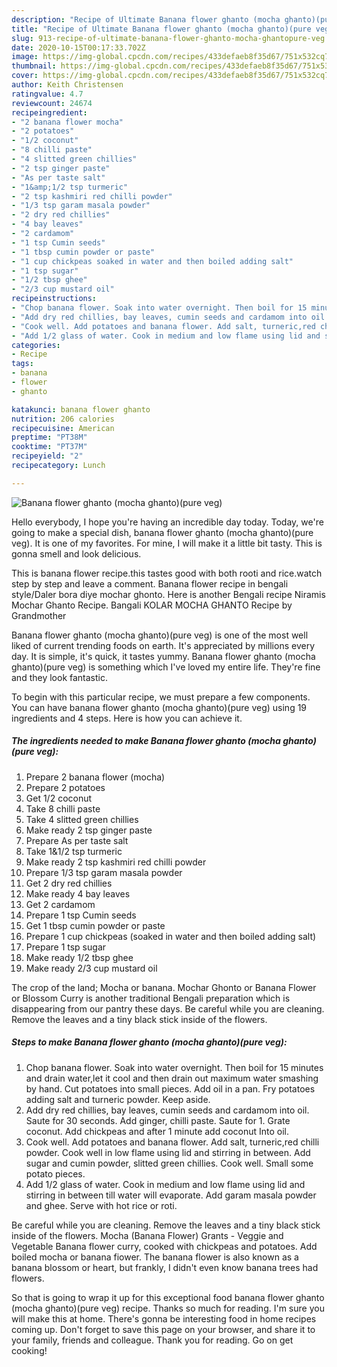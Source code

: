 ```yaml
---
description: "Recipe of Ultimate Banana flower ghanto (mocha ghanto)(pure veg)"
title: "Recipe of Ultimate Banana flower ghanto (mocha ghanto)(pure veg)"
slug: 913-recipe-of-ultimate-banana-flower-ghanto-mocha-ghantopure-veg
date: 2020-10-15T00:17:33.702Z
image: https://img-global.cpcdn.com/recipes/433defaeb8f35d67/751x532cq70/banana-flower-ghanto-mocha-ghantopure-veg-recipe-main-photo.jpg
thumbnail: https://img-global.cpcdn.com/recipes/433defaeb8f35d67/751x532cq70/banana-flower-ghanto-mocha-ghantopure-veg-recipe-main-photo.jpg
cover: https://img-global.cpcdn.com/recipes/433defaeb8f35d67/751x532cq70/banana-flower-ghanto-mocha-ghantopure-veg-recipe-main-photo.jpg
author: Keith Christensen
ratingvalue: 4.7
reviewcount: 24674
recipeingredient:
- "2 banana flower mocha"
- "2 potatoes"
- "1/2 coconut"
- "8 chilli paste"
- "4 slitted green chillies"
- "2 tsp ginger paste"
- "As per taste salt"
- "1&amp;1/2 tsp turmeric"
- "2 tsp kashmiri red chilli powder"
- "1/3 tsp garam masala powder"
- "2 dry red chillies"
- "4 bay leaves"
- "2 cardamom"
- "1 tsp Cumin seeds"
- "1 tbsp cumin powder or paste"
- "1 cup chickpeas soaked in water and then boiled adding salt"
- "1 tsp sugar"
- "1/2 tbsp ghee"
- "2/3 cup mustard oil"
recipeinstructions:
- "Chop banana flower. Soak into water overnight. Then boil for 15 minutes and drain water,let it cool and then drain out maximum water smashing by hand. Cut potatoes into small pieces. Add oil in a pan. Fry potatoes adding salt and turneric powder. Keep aside."
- "Add dry red chillies, bay leaves, cumin seeds and cardamom into oil. Saute for 30 seconds. Add ginger, chilli paste. Saute for 1. Grate coconut. Add chickpeas and after 1 minute add coconut Into oil."
- "Cook well. Add potatoes and banana flower. Add salt, turneric,red chilli powder. Cook well in low flame using lid and stirring in between. Add sugar and cumin powder, slitted green chillies. Cook well. Small some potato pieces."
- "Add 1/2 glass of water. Cook in medium and low flame using lid and stirring in between till water will evaporate. Add garam masala powder and ghee. Serve with hot rice or roti."
categories:
- Recipe
tags:
- banana
- flower
- ghanto

katakunci: banana flower ghanto 
nutrition: 206 calories
recipecuisine: American
preptime: "PT38M"
cooktime: "PT37M"
recipeyield: "2"
recipecategory: Lunch

---
```



![Banana flower ghanto (mocha ghanto)(pure veg)](https://img-global.cpcdn.com/recipes/433defaeb8f35d67/751x532cq70/banana-flower-ghanto-mocha-ghantopure-veg-recipe-main-photo.jpg)

Hello everybody, I hope you're having an incredible day today. Today, we're going to make a special dish, banana flower ghanto (mocha ghanto)(pure veg). It is one of my favorites. For mine, I will make it a little bit tasty. This is gonna smell and look delicious.

This is banana flower recipe.this tastes good with both rooti and rice.watch step by step and leave a comment. Banana flower recipe in bengali style/Daler bora diye mochar ghonto. Here is another Bengali recipe Niramis Mochar Ghanto Recipe. Bangali KOLAR MOCHA GHANTO Recipe by Grandmother

Banana flower ghanto (mocha ghanto)(pure veg) is one of the most well liked of current trending foods on earth. It's appreciated by millions every day. It is simple, it's quick, it tastes yummy. Banana flower ghanto (mocha ghanto)(pure veg) is something which I've loved my entire life. They're fine and they look fantastic.


To begin with this particular recipe, we must prepare a few components. You can have banana flower ghanto (mocha ghanto)(pure veg) using 19 ingredients and 4 steps. Here is how you can achieve it.

<!--inarticleads1-->

##### The ingredients needed to make Banana flower ghanto (mocha ghanto)(pure veg):

1. Prepare 2 banana flower (mocha)
1. Prepare 2 potatoes
1. Get 1/2 coconut
1. Take 8 chilli paste
1. Take 4 slitted green chillies
1. Make ready 2 tsp ginger paste
1. Prepare As per taste salt
1. Take 1&amp;1/2 tsp turmeric
1. Make ready 2 tsp kashmiri red chilli powder
1. Prepare 1/3 tsp garam masala powder
1. Get 2 dry red chillies
1. Make ready 4 bay leaves
1. Get 2 cardamom
1. Prepare 1 tsp Cumin seeds
1. Get 1 tbsp cumin powder or paste
1. Prepare 1 cup chickpeas (soaked in water and then boiled adding salt)
1. Prepare 1 tsp sugar
1. Make ready 1/2 tbsp ghee
1. Make ready 2/3 cup mustard oil


The crop of the land; Mocha or banana. Mochar Ghonto or Banana Flower or Blossom Curry is another traditional Bengali preparation which is disappearing from our pantry these days. Be careful while you are cleaning. Remove the leaves and a tiny black stick inside of the flowers. 

<!--inarticleads2-->

##### Steps to make Banana flower ghanto (mocha ghanto)(pure veg):

1. Chop banana flower. Soak into water overnight. Then boil for 15 minutes and drain water,let it cool and then drain out maximum water smashing by hand. Cut potatoes into small pieces. Add oil in a pan. Fry potatoes adding salt and turneric powder. Keep aside.
1. Add dry red chillies, bay leaves, cumin seeds and cardamom into oil. Saute for 30 seconds. Add ginger, chilli paste. Saute for 1. Grate coconut. Add chickpeas and after 1 minute add coconut Into oil.
1. Cook well. Add potatoes and banana flower. Add salt, turneric,red chilli powder. Cook well in low flame using lid and stirring in between. Add sugar and cumin powder, slitted green chillies. Cook well. Small some potato pieces.
1. Add 1/2 glass of water. Cook in medium and low flame using lid and stirring in between till water will evaporate. Add garam masala powder and ghee. Serve with hot rice or roti.


Be careful while you are cleaning. Remove the leaves and a tiny black stick inside of the flowers. Mocha (Banana Flower) Grants - Veggie and Vegetable Banana flower curry, cooked with chickpeas and potatoes. Add boiled mocha or banana fiower. The banana flower is also known as a banana blossom or heart, but frankly, I didn&#39;t even know banana trees had flowers. 

So that is going to wrap it up for this exceptional food banana flower ghanto (mocha ghanto)(pure veg) recipe. Thanks so much for reading. I'm sure you will make this at home. There's gonna be interesting food in home recipes coming up. Don't forget to save this page on your browser, and share it to your family, friends and colleague. Thank you for reading. Go on get cooking!

